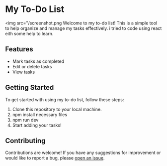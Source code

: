 # My To-Do List

<img src="/screenshot.png
Welcome to my to-do list! This is a simple tool to help organize and manage my tasks effectively.
i tried to code using react eith some help to learn.

## Features

- Mark tasks as completed
- Edit or delete tasks
- View tasks 

## Getting Started

To get started with using my to-do list, follow these steps:

1. Clone this repository to your local machine.
2. npm install necessary files
3. npm run dev
4. Start adding your tasks!

## Contributing

Contributions are welcome! If you have any suggestions for improvement or would like to report a bug, please [open an issue](https://github.com/yourusername/your-repository/issues).

